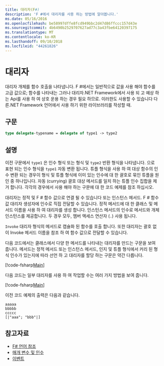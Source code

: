 ```yaml
---
title: 대리자(F#)
description: 'F #에서 대리자를 사용 하는 방법에 알아봅니다.'
ms.date: 05/16/2016
ms.openlocfilehash: be58997dffe8fcd949bbc2d47d86ffccc157d43e
ms.sourcegitcommit: 4b6490b2529707627ad77c3a43fbe64120397175
ms.translationtype: MT
ms.contentlocale: ko-KR
ms.lasthandoff: 09/10/2018
ms.locfileid: "44261826"
---
```

# <a name="delegates"></a>대리자

대리자 개체를 함수 호출을 나타냅니다. F #에서는 일반적으로 값을 사용 해야 함수를 고급 값으로; 함수를 나타내는 그러나 대리자.NET Framework에서 사용 되 고 예상 하는 Api를 사용 하 여 상호 운용 하는 경우 필요 하므로. 이러한도 사용할 수 있습니다 다른.NET Framework 언어에서 사용 하기 위한 라이브러리를 작성할 때.

## <a name="syntax"></a>구문

```fsharp
type delegate-typename = delegate of type1 -> type2
```

## <a name="remarks"></a>설명

이전 구문에서 `type1` 은 인수 형식 또는 형식 및 `type2` 반환 형식을 나타냅니다. 으로 표현 되는 인수 형식을 `type1` 자동 변환 됩니다. 튜플 형식을 사용 하 여 대상 함수의 인수 변환 되는 경우이 형식 및 튜플 형식에 이미 있는 인수에 대 한 괄호로 묶인 튜플을 원인 중 하나입니다. 자동 (currying) 괄호 대상 메서드를 일치 하는 튜플 인수 집합을 제거 합니다. 각각의 경우에서 사용 해야 하는 구문에 대 한 코드 예제를 참조 하십시오.

대리자는 정적 및 F # 함수 값으로 연결 될 수 있습니다 또는 인스턴스 메서드. F # 함수 값 대리자 생성자에 인수로 직접 전달할 수 있습니다. 정적 메서드에 대 한 클래스 및 메서드 이름을 사용 하 여 대리자를 생성 합니다. 인스턴스 메서드의 인수로 메서드와 개체 인스턴스를 제공합니다. 두 경우 모두, 멤버 액세스 연산자 (`.`) 사용 됩니다.

`Invoke` 대리자 형식의 메서드로 캡슐화 된 함수를 호출 합니다. 또한 대리자는 괄호 없이 Invoke 메서드 이름을 참조 하 여 함수 값으로 전달할 수 있습니다.

다음 코드에서는 클래스에서 다양 한 메서드를 나타내는 대리자를 만드는 구문을 보여 줍니다. 메서드는 정적 메서드 또는 인스턴스 메서드, 인지 및 튜플 형식에서 커리 된 형식 인수가 있는지에 따라 선언 하 고 대리자를 할당 하는 구문은 약간 다릅니다.

[!code-fsharp[Main](../../../samples/snippets/fsharp/lang-ref-2/snippet4201.fs)]

다음 코드는 일부 대리자를 사용 하 여 작업할 수는 여러 가지 방법을 보여 줍니다.

[!code-fsharp[Main](../../../samples/snippets/fsharp/lang-ref-2/snippet4202.fs)]

이전 코드 예제의 출력은 다음과 같습니다.

```console
aaaaa
bbbbb
ccccc
[|"aaa"; "bbb"|]
```

## <a name="see-also"></a>참고자료

- [F# 언어 참조](index.md)
- [매개 변수 및 인수](parameters-and-arguments.md)
- [이벤트](members/events.md)
